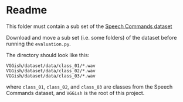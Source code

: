 # Readme
This folder must contain a sub set of the 
[Speech Commands dataset](https://storage.cloud.google.com/download.tensorflow.org/data/speech_commands_v0.02.tar.gz)

Download and move a sub set (i.e. some folders) of the dataset before running the `evaluation.py`.

The directory should look like this:

```
VGGish/dataset/data/class_01/*.wav
VGGish/dataset/data/class_02/*.wav
VGGish/dataset/data/class_03/*.wav
```

where `class_01`, `class_02`, and `class_03` are classes from the Speech Commands dataset, 
and `VGGish` is the root of this project.
